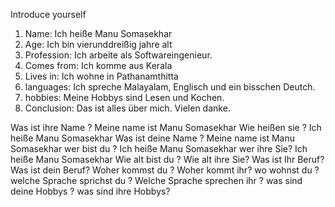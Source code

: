 Introduce yourself
1. Name: Ich heiße Manu Somasekhar
2. Age: Ich bin vier­und­dreißig jahre alt
3. Profession: Ich arbeite als Softwareingenieur.
4. Comes from: Ich komme aus Kerala
5. Lives in: Ich wohne in Pathanamthitta
6. languages: Ich spreche Malayalam, Englisch und ein bisschen Deutch.
7. hobbies: Meine Hobbys sind Lesen und Kochen.
8. Conclusion:  Das ist alles über mich. Vielen danke.

Was ist ihre Name ? Meine name ist Manu Somasekhar 
Wie heißen sie ? Ich heiße Manu Somasekhar
Was ist deine Name ? Meine name ist Manu Somasekhar 
wer bist du ? Ich heiße Manu Somasekhar
wer ihre Sie? Ich heiße Manu Somasekhar
Wie alt bist du ?
Wie alt ihre Sie?
Was ist Ihr Beruf?
Was ist dein Beruf?
Woher kommst du ?
Woher kommt ihr?
wo wohnst du ? 
welche Sprache sprichst du ?
Welche Sprache sprechen ihr ?
was sind deine Hobbys ?
was sind ihre Hobbys?




